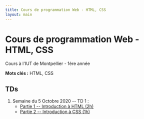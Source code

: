 ```yaml
---
title: Cours de programmation Web - HTML, CSS
layout: main
---
```


# Cours de programmation Web - HTML, CSS
Cours à l'IUT de Montpellier - 1ère année

**Mots clés :** HTML, CSS

## TDs

1. Semaine du 5 Octobre 2020 -- TD 1 :
   <!-- * [Introduction à Git <\!-- (45min) -\->](https://gitlabinfo.iutmontp.univ-montp2.fr/valicov/tutoGit1ereAnnee/blob/master/README.md) -->
   * [Partie 1 -- Introduction à HTML (2h)](tutorials/tutorial1_1.html)
     <!-- ([English version](tutorials/tutorial1_1-en.html)) -->
   * [Partie 2 -- Introduction à CSS (1h)](tutorials/tutorial1_2.html)
     <!-- ([English version](tutorials/tutorial1_2-en.html)) -->
<!-- 1. Semaine du 12 Octobre 2020 -- [TD 2 -- CSS Avancés 1/2](tutorials/tutorial2.html) -->
<!--    <\!-- ([English version](tutorials/tutorial2-en.html)) -\-> -->
<!-- 1. Semaine du 19 Octobre 2020-- [TD 3 -- CSS Avancés 2/2](tutorials/tutorial3.html) -->
<!-- 	 <\!-- ([English version](tutorials/tutorial3-en.html)) -\-> -->
<!-- 1. Semaine du 02 Novembre 2020 : -->
<!--    * [TD 4 -- Les Formulaires](tutorials/tutorial4.html) -->
<!-- 	 <\!-- ([English version](tutorials/tutorial4-en.html)) -\-> -->
<!--    * puis [lancement du projet](projet.html) -->
<!-- 1. Semaine du 09 Novembre 2020 : -->
<!--    * Entamer [TD 5 -- Responsive Design](tutorials/tutorial5.html) (~2h) -->
<!--    <\!-- ([English version](tutorials/tutorial5-en.html)) -\-> -->
<!--    * puis [projet](projet.html) (1h) -->
<!-- 1. Semaine du 16 Novembre 2020 : -->
<!--    * Finir le [TD 5 -- Responsive Design](tutorials/tutorial5.html) (max 2h) -->
<!--    ([English version](tutorials/tutorial5-en.html)) -->
<!--    * puis [projet](projet.html) (1h) -->
<!-- 1. Semaine du 23 Novembre 2020 -- [Projet](projet.html) (3h) -->
<!-- 1. Semaine du 30 Novembre 2020 -- Infographie -->
<!-- 1. Semaine du 07 décembre 2020 -- [Projet](projet.html) (3h) -->
<!-- 1. Semaine du 14 décembre 2020 -- [Projet](projet.html) (3h) -->
<!-- 1. Semaine du 04 janvier 2021 -- Partiel -->
<!-- 1. 13 & 14 janvier 2021 -- Soutenance de projet -->

<!-- ## Compléments optionnels -->
 
<!-- 1. [Coder des colonnes responsive à la Bootstrap](assets/tut5-complement.html) -->

<!-- ## Instructions du projet -->

<!-- [Instructions du projet](projet.html) -->

<!-- ## Joomla -->

<!-- Semaine du 18 janvier -- [TD sur l'installation et la prise en main de Joomla](assets/TDJoomla.pdf) -->

